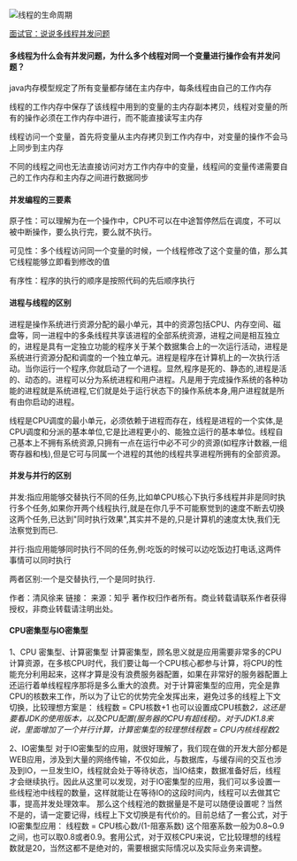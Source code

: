 ![线程的生命周期](https://cdn.jsdelivr.net/gh/ArrayTeng/resources/%E7%BA%BF%E7%A8%8B%E7%9A%84%E7%94%9F%E5%91%BD%E5%91%A8%E6%9C%9F.png)

[面试官：说说多线程并发问题](https://www.jianshu.com/p/da2dabfce94e)

#### 多线程为什么会有并发问题，为什么多个线程对同一个变量进行操作会有并发问题？

java内存模型规定了所有变量都存储在主内存中，每条线程由自己的工作内存

线程的工作内存中保存了该线程中用到的变量的主内存副本拷贝，线程对变量的所有的操作必须在工作内存中进行，而不能直接读写主内存

线程访问一个变量，首先将变量从主内存拷贝到工作内存中，对变量的操作不会马上同步到主内存

不同的线程之间也无法直接访问对方工作内存中的变量，线程间的变量传递需要自己的工作内存和主内存之间进行数据同步

#### 并发编程的三要素

原子性：可以理解为在一个操作中，CPU不可以在中途暂停然后在调度，不可以被中断操作，要么执行完，要么就不执行。

可见性：多个线程访问同一个变量的时候，一个线程修改了这个变量的值，那么其它线程能够立即看到修改的值

有序性：程序的执行的顺序是按照代码的先后顺序执行



#### 进程与线程的区别

进程是操作系统进行资源分配的最小单元，其中的资源包括CPU、内存空间、磁盘等，同一进程中的多条线程共享该进程的全部系统资源，进程之间是相互独立的，进程是具有一定独立功能的程序关于某个数据集合上的一次运行活动，进程是系统进行资源分配和调度的一个独立单元。进程是程序在计算机上的一次执行活动。当你运行一个程序,你就启动了一个进程。显然,程序是死的、静态的,进程是活的、动态的。进程可以分为系统进程和用户进程。凡是用于完成操作系统的各种功能的进程就是系统进程,它们就是处于运行状态下的操作系统本身,用户进程就是所有由你启动的进程。

线程是CPU调度的最小单元，必须依赖于进程而存在，线程是进程的一个实体,是CPU调度和分派的基本单位,它是比进程更小的、能独立运行的基本单位。线程自己基本上不拥有系统资源,只拥有一点在运行中必不可少的资源(如程序计数器,一组寄存器和栈),但是它可与同属一个进程的其他的线程共享进程所拥有的全部资源。



#### 并发与并行的区别

并发:指应用能够交替执行不同的任务,比如单CPU核心下执行多线程并非是同时执行多个任务,如果你开两个线程执行,就是在你几乎不可能察觉到的速度不断去切换这两个任务,已达到"同时执行效果",其实并不是的,只是计算机的速度太快,我们无法察觉到而已.

并行:指应用能够同时执行不同的任务,例:吃饭的时候可以边吃饭边打电话,这两件事情可以同时执行

两者区别:一个是交替执行,一个是同时执行.



作者：清风徐来
链接：
来源：知乎
著作权归作者所有。商业转载请联系作者获得授权，非商业转载请注明出处。



#### CPU密集型与IO密集型

1、CPU 密集型、计算密集型
 计算密集型，顾名思义就是应用需要非常多的CPU计算资源，在多核CPU时代，我们要让每一个CPU核心都参与计算，将CPU的性能充分利用起来，这样才算是没有浪费服务器配置，如果在非常好的服务器配置上还运行着单线程程序那将是多么重大的浪费。对于计算密集型的应用，完全是靠CPU的核数来工作，所以为了让它的优势完全发挥出来，避免过多的线程上下文切换，比较理想方案是：
线程数 = CPU核数+1
 也可以设置成CPU核数*2，这还是要看JDK的使用版本，以及CPU配置(服务器的CPU有超线程)。对于JDK1.8来说，里面增加了一个并行计算，计算密集型的较理想线程数 = CPU内核线程数*2

2、IO密集型
对于IO密集型的应用，就很好理解了，我们现在做的开发大部分都是WEB应用，涉及到大量的网络传输，不仅如此，与数据库，与缓存间的交互也涉及到IO，一旦发生IO，线程就会处于等待状态，当IO结束，数据准备好后，线程才会继续执行。因此从这里可以发现，对于IO密集型的应用，我们可以多设置一些线程池中线程的数量，这样就能让在等待IO的这段时间内，线程可以去做其它事，提高并发处理效率。
 那么这个线程池的数据量是不是可以随便设置呢？当然不是的，请一定要记得，线程上下文切换是有代价的。目前总结了一套公式，对于IO密集型应用：
线程数 = CPU核心数/(1-阻塞系数)
 这个阻塞系数一般为0.8~0.9之间，也可以取0.8或者0.9。套用公式，对于双核CPU来说，它比较理想的线程数就是20，当然这都不是绝对的，需要根据实际情况以及实际业务来调整。





